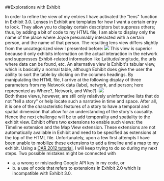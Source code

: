 ##Explorations with Exhibit

In order to refine the view of my entries I have activated the "lens" function in Exhibit 3.0. Lenses in Exhibit are templates for how I want a certain entry to look. They allow you to display certain descriptors but suppress others; thus, by adding a bit of code to my HTML file, I am able to display only the name of the place where Joyce presumably interacted with a certain person, and the name of that person. The resulting lens view differs slightly from the uncategorized view I presented before: 
![](https://dl.dropbox.com/u/11381261/ExhibitLenses.png)
This view is superior because it only exhibits information on the actual interaction in the network and suppresses Exhibit-related information like Latitude/longitude, the urls where data can be found, etc. 
An alternative view is Exhibit's tabular view, which is basically a normal table, although Exhibit does give the user the ability to sort the table by clicking on the columns headings. By manipulating the HTML file, I arrive at the following display of three parameters from my Network data (label, network, and person; here represented as Where?, Network, and Who?):
![](https://dl.dropbox.com/u/11381261/ExhibitTabularView.png)  
Both these views, however, are still only relatively uninformative lists that do not "tell a story" or help locate such a narrative in time and space. After all, it is one of the characteristic features of a story to have a temporal and spatial dimension that allow for an understanding of the story's causality. Hence the next challenge will be to add temporality and spatiality to the exhibit view. Exhibit offers two extensions to enable such views: the Timeline extension and the Map View extension. These extensions are not automatically available in Exhibit and need to be specified as extensions at the top of the HTML file. Unfortunately, upon a few first attempts I have been unable to mobilize these extensions to add a timeline and a map to my exhibit. Using a [CAR 2012 tutorial](http://people.csail.mit.edu/karger/Exhibit/CAR/HandsOn), I will keep trying to do so during my next steps. Two possible mistakes might be connected with 
* a. a wrong or misleading Google API key in my code, or 
* b. a use of code that refers to extensions in Exhibit 2.0 which is incompatible with Exhibit 3.0.       
